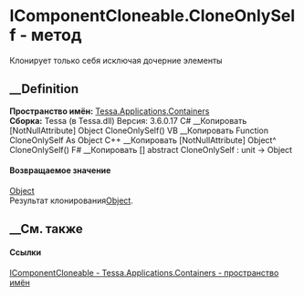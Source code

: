 # IComponentCloneable.CloneOnlySelf - метод
Клонирует только себя исключая дочерние элементы
## __Definition
 **Пространство имён:**
[Tessa.Applications.Containers](N_Tessa_Applications_Containers.htm)  
 **Сборка:** Tessa (в Tessa.dll) Версия: 3.6.0.17
C# __Копировать
    [NotNullAttribute]
    Object CloneOnlySelf()
VB __Копировать
    <NotNullAttribute>
    Function CloneOnlySelf As Object
C++ __Копировать
    [NotNullAttribute]
    Object^ CloneOnlySelf()
F# __Копировать
     [<NotNullAttribute>]
    abstract CloneOnlySelf : unit -> Object 
#### Возвращаемое значение
[Object](https://learn.microsoft.com/dotnet/api/system.object)  
Результат
клонирования[Object](https://learn.microsoft.com/dotnet/api/system.object).
## __См. также
#### Ссылки
[IComponentCloneable -
](T_Tessa_Applications_Containers_IComponentCloneable.htm)
[Tessa.Applications.Containers - пространство
имён](N_Tessa_Applications_Containers.htm)
